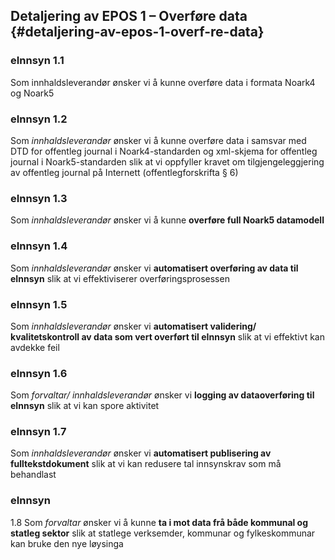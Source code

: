 ## Detaljering av EPOS 1 – Overføre data {#detaljering-av-epos-1-overf-re-data}

### eInnsyn 1.1 
Som innhaldsleverandør ønsker vi å kunne overføre data i formata Noark4 og Noark5

### eInnsyn 1.2 
Som _innhaldsleverandør_ ønsker vi å kunne overføre data i samsvar med DTD for offentleg journal i Noark4-standarden og xml-skjema for offentleg journal i Noark5-standarden slik at vi oppfyller kravet om tilgjengeleggjering av offentleg journal på Internett (offentlegforskrifta § 6)

### eInnsyn 1.3 
Som _innhaldsleverandør_ ønsker vi å kunne **overføre full Noark5 datamodell**

### eInnsyn 1.4 
Som _innhaldsleverandør_ ønsker vi **automatisert overføring av data til eInnsyn** slik at vi effektiviserer overføringsprosessen

### eInnsyn 1.5 
Som _innhaldsleverandør_ ønsker vi **automatisert validering/ kvalitetskontroll av data som vert overført til eInnsyn** slik at vi effektivt kan avdekke feil

### eInnsyn 1.6 
Som _forvaltar/ innhaldsleverandør_ ønsker vi **logging av dataoverføring til eInnsyn** slik at vi kan spore aktivitet

### eInnsyn 1.7 
Som _innhaldsleverandør_ ønsker vi **automatisert publisering av fulltekstdokument** slik at vi kan redusere tal innsynskrav som må behandlast

### eInnsyn 
1.8 Som _forvaltar_ ønsker vi å kunne **ta i mot data frå både kommunal og statleg sektor** slik at statlege verksemder, kommunar og fylkeskommunar kan bruke den nye løysinga
